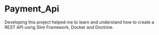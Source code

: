 # Payment_Api
Developing this project helped me to learn and understand how to create a REST API using Slim Framework, Docker and Doctrine.
